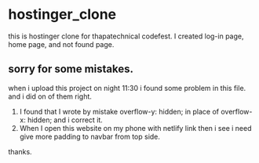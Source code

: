 # hostinger_clone
this is hostinger clone for thapatechnical codefest. I created log-in page, home page, and not found page.


## sorry for some mistakes.
when i upload this project on night 11:30 i found some problem in this file. and i did on of them right.
1. I found that I wrote by mistake overflow-y: hidden; in place of overflow-x: hidden; and i correct it.
2. When I open this website on my phone with netlify link then i see i need give more padding to navbar from top side.


thanks.
